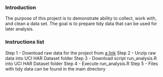 ### Introduction

The purpose of this project is to demonstrate ability to collect,
work with, and clean a data set. The goal is to prepare tidy data
that can be used for later analysis.

### Instructions list

Step 1 - Download raw data for the project from
[a link](https://d396qusza40orc.cloudfront.net/getdata%2Fprojectfiles%2FUCI%20HAR%20Dataset.zip)
Step 2 - Unzip raw data into UCI HAR Dataset folder
Step 3 - Download script run_analysis.R into UCI HAR Dataset folder
Step 4 - Execute run_analysis.R
Step 5 - Files with tidy data can be found in the main directory